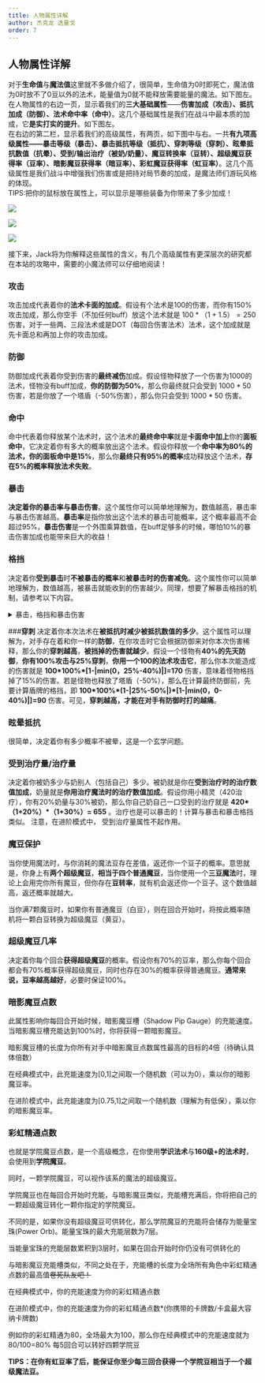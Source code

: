 ```yaml
---
title: 人物属性详解
author: 杰克龙 迭量戈 
order: 7
---
```

## 人物属性详解

对于**生命值**与**魔法值**这里就不多做介绍了，很简单，生命值为0时即死亡，魔法值为0时放不了0豆以外的法术，能量值为0就不能释放需要能量的魔法。如下图左。  
在人物属性的右边一页，显示着我们的**三大基础属性**——**伤害加成（攻击）、抵抗加成（防御）、法术命中率（命中）**。这几个基础属性是我们在战斗中最本质的加成，它**是实打实的提升**。如下图左。  
在右边的第二栏，显示着我们的高级属性，有两页，如下图中与右。一共**有九项高级属性——暴击等级（暴击）、暴击抵抗等级（抵抗）、穿刺等级（穿刺）、眩晕抵抗数值（抗晕）、受到/输出治疗（被奶/奶量）、魔豆转换率（豆转）、超级魔豆获得率（豆率）、暗影魔豆获得率（暗豆率）、彩虹魔豆获得率（虹豆率）**。这几个高级属性是我们战斗中增强我们伤害或是把持对局节奏的加成，是魔法师们游玩风格的体现。  
TIPS:把你的鼠标放在属性上，可以显示是哪些装备为你带来了多少加成！

![](/images/人物属性.png)

![](/images/人物高级属性1.png)

![](/images/人物高级属性2.png)

接下来，Jack将为你解释这些属性的含义，有几个高级属性有更深层次的研究都在本站的攻略中，需要的小魔法师可以仔细地阅读！  
  
### **攻击**
攻击加成代表着你的**法术卡面的加成**。假设有个法术是100的伤害，而你有150%攻击加成，那么你空手（不加任何buff）放这个法术就是 $100*（1+1.5）= 250$ 伤害，对于一些两、三段法术或是DOT（每回合伤害法术）法术，这个加成就是先卡面总和再加上你的攻击加成。  
  
### **防御**
防御加成代表着你受到伤害的**最终减伤**加成。假设怪物释放了一个伤害为1000的法术，怪物没有buff加成，**你的防御为50%**，那么你最终就只会受到 $1000*50% = 500$ 伤害，若是你放了一个塔盾（-50%伤害），那么你只会受到 $1000*50%*50% = 250$ 伤害。  
  
### **命中**
命中代表着你释放某个法术时，这个法术的**最终命中率**就是**卡面命中加上**你的**面板命中**，它决定着你有多大的概率放出这个法术。假设你释放一个**命中率为80%**的法术，你的**面板命中是15%**，那么你**最终只有95%的概率**成功释放这个法术，**存在5%的概率释放法术失败**。  
  
### **暴击**
**决定着你的暴击率与暴击伤害**。这个属性你可以简单地理解为，数值越高，暴击率与暴击伤害越高。**暴击率**是指你放出这个法术的暴击可能概率，这个概率最高不会超过95%，**暴击伤害**是一个外围乘算数值，在buff足够多的时候，哪怕10%的暴击伤害加成也能带来巨大的收益！

  
### **格挡**
决定着你**受到暴击**时**不被暴击的概率**和**被暴击时的伤害减免**。这个属性你可以简单地理解为，数值越高，被暴击就能收到的伤害越少。同理，想要了解暴击格挡的机制，请参考以下内容。  

<details>
    <summary>暴击，格挡和暴击伤害</summary>
在当前版本下，将鼠标悬停在卡牌上，将显示你对目标的暴击率和暴击伤害还有格挡率，取决于你的**暴击点数**(critical rating)和目标的**格挡点数**(block rating)。 
下面用**C代表暴击率，B代表格挡率** 

**暴击率：** 

取决于两个因子的乘积，第一个是暴击限制因子L，取0.95和(你的等级/100)中更小的那个，换言之，就是暴击不会超过95%，第二项是3倍的C除以3倍的C+B 

暴击率:
$Critical Chance=\frac{min(0.95,Level)*3C}{3C+B}$

可以看到，如果0格挡，你100级，有任何暴击点数（1都行），你的暴击率为95% 

**暴击伤害：** 

暴击伤害是类似的计算方法 

$Critical Damage=1+\frac{C}{C+3B}$

</details>

###**穿刺**
决定着你本次法术在**被抵抗时减少被抵抗数值的多少**。这个属性可以理解为，对手存在着和你一样的**防御**，在你攻击时它会根据防御来对你本次伤害稀释，那么你的**穿刺越高**，**被挡掉的伤害就越少**。假设一个怪物有**40%的先天防御**，**你有100%攻击与25%穿刺**，**你用一个100的法术攻击它**，那么你本次能造成的伤害就是 **100\*100%\*[1-|min(0，25%-40%)|]=170** 伤害，意味着怪物格挡掉了15%的伤害。若是怪物也释放了塔盾（-50%），那么在计算最终防御前，先要计算盾牌的格挡，即 **100\*100%\*(1-|25%-50%|)\*[1-|min(0，0-40%)|]=90** 伤害。可见，**穿刺越高，才能在对手有防御时打的越痛**。  
  
### **眩晕抵抗**
很简单，决定着你有多少概率不被晕，这是一个玄学问题。  
  
### **受到治疗量/治疗量**
决定着你被奶多少与奶别人（包括自己）多少。被奶就是你在**受到治疗时的治疗数值加成**，奶量就是**你用治疗魔法时的治疗数值加成**。假设你用小精灵（420治疗），你有20%奶量与30%被奶，那么你自己奶自己一口受到的治疗就是 **420\*（1+20%）\*（1+30%）= 655** 。治疗也是可以暴击的！计算与暴击和暴击格挡类似。 
注意，在进阶模式中， 受到治疗量属性不起作用。
  
### **魔豆保护**
当你使用魔法时，与你消耗的魔法豆存在差值，返还你一个豆子的概率。意思就是，你身上有**两个超级魔豆**，**相当于四个普通魔豆**，当你使用一个**三豆魔法**时，理论上会用完你所有魔豆，但你存在**豆转率**，就有机会返还你一个豆子。这个数值越高，返还概率就越大。 

当你满7颗魔豆时，如果你有普通魔豆（白豆），则在回合开始时，将按此概率随机将一颗白豆转换为超级魔豆（黄豆）。
  
### **超级魔豆几率**
决定着你每个回合**获得超级魔豆**的概率。假设你有70%的豆率，那么你每个回合都会有70%概率获得超级魔豆，同时也存在30%的概率获得普通魔豆。**通常来说，豆率越高越好**，必要时保证100%。  
  
### **暗影魔豆点数**
此属性影响你每回合开始时候，暗影魔豆槽（Shadow Pip Gauge）的充能速度。
当暗影魔豆槽充能达到100%时，你将获得一颗暗影魔豆。

暗影魔豆槽的长度为你所有对手中暗影魔豆点数属性最高的目标的4倍（待确认具体倍数）

在经典模式中，此充能速度为[0,1]之间取一个随机数（可以为0），乘以你的暗影魔豆率。

在进阶模式中，此充能速度为[0.75,1]之间取一个随机数（理解为有低保），乘以你的暗影魔豆率。

  
### **彩虹精通点数**
也就是学院魔豆点数，是一个高级概念，在你使用**学识法术**与**160级+的法术时**，会使用到**学院魔豆**。

同时，一颗学院魔豆，可以视作该系的魔法的超级魔豆。

学院魔豆也在每回合开始时充能，与暗影魔豆类似，充能槽充满后，你将把自己的一颗超级魔豆转化一颗你指定的学院魔豆。

不同的是，如果你没有超级魔豆可供转化，那么学院魔豆的充能将会储存为能量宝珠(Power Orb)。能量宝珠的最大充能层数为7层。

当能量宝珠的充能层数累积到3层时，如果在回合开始时你仍没有可供转化的

与暗影魔豆充能槽类似，不同之处在于，充能槽的长度为全场所有角色中彩虹精通点数的最高值~~卷死队友吧！~~

在经典模式中，你的充能速度为你的彩虹精通点数

在进阶模式中，你的充能速度为你的彩虹精通点数*(你携带的卡牌数/卡盒最大容纳卡牌数)

例如你的彩虹精通为80，全场最大为100，那么你在经典模式中的充能速度就为80/100=80% 每5回合可以转好四颗学院豆

**TIPS：在你有虹豆率了后，能保证你至少每三回合获得一个学院豆相当于一个超级魔法豆。**